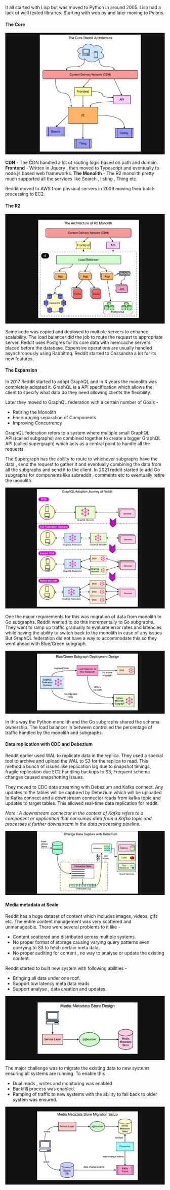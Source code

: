 It all started with Lisp but was moved to Python in around 2005. Lisp had a lack of well tested libraries. Starting with web.py and later moving to Pylons. 

#### The Core

![alt text](/resources/Screenshot%202024-04-28%20at%207.09.17%20PM.png)


**CDN** - The CDN handled a lot of routing logic based on path and domain. 
**Frontend** - Written in Jquery , then moved to Typescript and eventually to node.js based web frameworks.
**The Monolith** - The R2 monolith pretty much supported all the services like Search , listing , Thing etc. 

Reddit moved to AWS from physical servers in 2009 moving their batch processing to EC2.

#### The R2

![alt text](/resources/Screenshot%202024-04-28%20at%207.18.26%20PM.png)


Same code was copied and deployed to multiple servers to enhance scalability. The load balancer did the job to route the request to appropriate server. Reddit uses Postgres for its core data with memcache servers placed before the database. Expensive operations are usually handled asynchronously using Rabbitmq. Reddit started to Cassandra a lot for its new features. 

#### The Expansion 

In 2017 Reddit started to adopt GraphQL and in 4 years the monolith was completely adopted it. GraphQL is a API specification which allows the client to specify what data do they need allowing clients the flexibility. 

Later they moved to GraphQL federation with a certain number of Goals - 

- Retiring the Monolith 
- Encouraging separation of Components 
- Improving Concurrency

GraphQL federation refers to a system where multiple small GraphQL APIs(called subgraphs) are combined together to create a bigger GraphQL API (called supergraph) which acts as a central point to handle all the requests. 

The Supergraph has the ability to route to whichever subgraphs have the data , send the request to gather it and eventually combining the data from all the subgraphs and send it to the client. 
In 2021 reddit started to add Go subgraphs for components like subreddit , comments etc to eventually retire the monolith. 

![alt text](/resources/Screenshot%202024-04-28%20at%207.48.03%20PM.png)


One the major requirements for this was migration of data from monolith to Go subgraphs. Reddit wanted to do this incrementally to Go subgraphs. 
They want to ramp up traffic gradually to evaluate error rates and latencies while having the ability to switch back to the monolith in case of any issues
But GraphQL federation did not have a way to accommodate this so they went ahead with Blue/Green subgraph. 

![alt text](/resources/Screenshot%202024-04-28%20at%207.55.45%20PM.png)


In this way the Python monolith and the Go subgraphs shared the schema ownership. The load balancer in between controlled the percentage of traffic handled by the monolith and subgraphs. 

#### Data replication with CDC and Debezium 

Reddit earlier used WAL to replicate data in the replica. They used a special tool to archive and upload the WAL to S3 for the replica to read. This method a bunch of issues like replication lag due to snapshot timings, fragile replication due EC2 handling backups to S3, Frequent schema changes caused snapshotting issues.

They moved to CDC data streaming with Debezium and Kafka connect. Any updates to the tables will be captured by Debezium which will be uploaded to Kafka connect and a downstream connector reads from kafka topic and updates to target tables. This allowed real-time data replication for reddit. 

*Note : A downstream connector in the context of Kafka refers to a component or application that consumes data from a Kafka topic and processes it further downstream in the data processing pipeline.*

![alt text](/resources/Screenshot%202024-04-28%20at%208.29.48%20PM.png)

#### Media metadata at Scale

Reddit has a huge dataset of content which includes images, videos, gifs etc. The entire content management was very scattered and unmanageable. There were several problems to it like -
- Content scattered and distributed across multiple systems. 
- No proper format of storage causing varying query patterns even querying to S3 to fetch certain meta data. 
- No proper auditing for content , no way to analyse or update the existing content.

Reddit started to built new system with following abilities - 
- Bringing all data under one roof. 
- Support low latency meta data reads
- Support analyse , data creation and updates. 

![alt text](/resources/Screenshot%202024-04-28%20at%208.49.58%20PM.png)

The major challenge was to migrate the existing data to new systems ensuring all systems are running. To enable this 

- Dual reads , writes and monitoring was enabled
- Backfill process was enabled. 
- Ramping of traffic to new systems with the ability to fall back to older system was ensured. 

![alt text](/resources/Screenshot%202024-04-28%20at%208.52.45%20PM.png)

